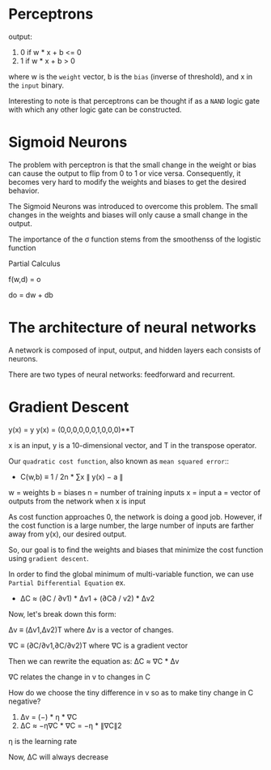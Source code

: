 # Perceptrons

output: 
 1. 0 if w * x + b <= 0 
 2. 1 if w * x + b >  0

where w is the `weight` vector, b is the `bias` (inverse of threshold), and x in the `input` binary.

Interesting to note is that perceptrons can be thought if as a `NAND` logic gate with which any other logic gate can be constructed. 

# Sigmoid Neurons

The problem with perceptron is that the small change in the weight or bias can cause the output to flip from 0 to 1 or vice versa. Consequently, it becomes very hard to modify the weights and biases to get the desired behavior.

The Sigmoid Neurons was introduced to overcome this problem. The small changes in the weights and biases will only cause a small change in the output.

The importance of the σ function stems from the smoothenss of the logistic function 

<!-- come back to this -->
Partial Calculus

f(w,d) = o

do = dw + db

# The architecture of neural networks

A network is composed of input, output, and hidden layers each consists of neurons.

There are two types of neural networks: feedforward and recurrent.

# Gradient Descent

y(x) = y
y(x) = (0,0,0,0,0,0,1,0,0,0)**T

x is an input, y is a 10-dimensional vector, and T in the transpose operator.

Our `quadratic cost function`, also known as `mean squared error`::
- C(w,b) ≡ 1 / 2n \* ∑x ∥ y(x) − a ∥

w = weights
b = biases
n = number of training inputs
x = input
a = vector of outputs from the network when x is input

As cost function approaches 0, the network is doing a good job. However, if the cost function is a large number, the large number of inputs are farther away from y(x), our desired output.

So, our goal is to find the weights and biases that minimize the cost function using `gradient descent`.

In order to find the global minimum of multi-variable function, we can use `Partial Differential Equation`
ex. 
- ΔC ≈ (∂C / ∂v1) * Δv1 + (∂C∂ / v2) * Δv2

Now, let's break down this form:

Δv ≡ (Δv1,Δv2)T
where Δv is a vector of changes.

∇C ≡ (∂C/∂v1,∂C/∂v2)T
where ∇C is a gradient vector

Then we can rewrite the equation as:
ΔC ≈ ∇C * Δv

∇C relates the change in v to changes in C

How do we choose the tiny difference in v so as to make tiny change in C negative?

1. Δv = (−) * η * ∇C
2. ΔC ≈ −η∇C * ∇C = −η * ∥∇C∥2

η is the learning rate

Now, ΔC will always decrease